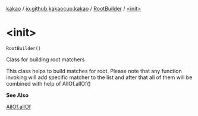 [kakao](../../index.md) / [io.github.kakaocup.kakao](../index.md) / [RootBuilder](index.md) / [&lt;init&gt;](./-init-.md)

# &lt;init&gt;

`RootBuilder()`

Class for building root matchers

This class helps to build matches for root.
Please note that any function invoking will add specific matcher to the list
and after that all of them will be combined with help of AllOf.allOf()

**See Also**

[AllOf.allOf](#)

